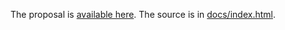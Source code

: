 The proposal is
[available here](https://kojiishi.github.io/unicode-auto-spacing/).
The source is in [docs/index.html](docs/index.html).
